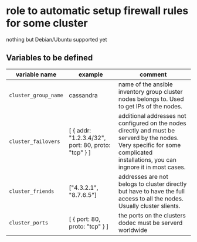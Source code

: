 # role to automatic setup firewall rules for some cluster

nothing but Debian/Ubuntu supported yet

## Variables to be defined

variable name | example | comment
------------- | ------------- | -------
`cluster_group_name` | cassandra | name of the ansible inventory group cluster nodes belongs to. Used to get IPs of the nodes.
`cluster_failovers` | [ { addr: "1.2.3.4/32", port: 80, proto: "tcp" } ]| additional addresses not configured on the nodes directly and must be serverd by the nodes. Very specific for some complicated installations, you can ingnore it in most cases.
`cluster_friends` | ["4.3.2.1", "8.7.6.5"] | addresses are not belogs to cluster directly but have to have the full access to all the nodes. Usually cluster slients.
`cluster_ports` | [ { port: 80, proto: "tcp" } ] | the ports on the clusters dodec must be serverd worldwide
